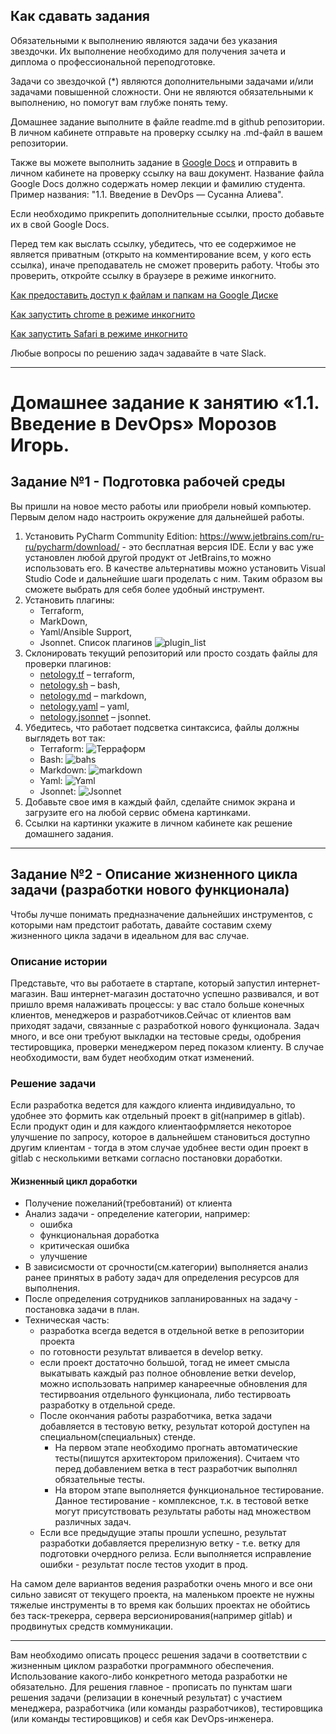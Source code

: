 
## Как сдавать задания

Обязательными к выполнению являются задачи без указания звездочки. Их выполнение необходимо для получения зачета и диплома о профессиональной переподготовке.

Задачи со звездочкой (*) являются дополнительными задачами и/или задачами повышенной сложности. Они не являются обязательными к выполнению, но помогут вам глубже понять тему.

Домашнее задание выполните в файле readme.md в github репозитории. В личном кабинете отправьте на проверку ссылку на .md-файл в вашем репозитории.

Также вы можете выполнить задание в [Google Docs](https://docs.google.com/document/u/0/?tgif=d) и отправить в личном кабинете на проверку ссылку на ваш документ.
Название файла Google Docs должно содержать номер лекции и фамилию студента. Пример названия: "1.1. Введение в DevOps — Сусанна Алиева".

Если необходимо прикрепить дополнительные ссылки, просто добавьте их в свой Google Docs.

Перед тем как выслать ссылку, убедитесь, что ее содержимое не является приватным (открыто на комментирование всем, у кого есть ссылка), иначе преподаватель не сможет проверить работу. Чтобы это проверить, откройте ссылку в браузере в режиме инкогнито.

[Как предоставить доступ к файлам и папкам на Google Диске](https://support.google.com/docs/answer/2494822?hl=ru&co=GENIE.Platform%3DDesktop)

[Как запустить chrome в режиме инкогнито ](https://support.google.com/chrome/answer/95464?co=GENIE.Platform%3DDesktop&hl=ru)

[Как запустить  Safari в режиме инкогнито ](https://support.apple.com/ru-ru/guide/safari/ibrw1069/mac)

Любые вопросы по решению задач задавайте в чате Slack.

---

# Домашнее задание к занятию «1.1. Введение в DevOps» Морозов Игорь.

## Задание №1 - Подготовка рабочей среды

Вы пришли на новое место работы или приобрели новый компьютер.
Первым делом надо настроить окружение для дальнейшей работы. 

1. Установить PyCharm Community Edition: https://www.jetbrains.com/ru-ru/pycharm/download/ - это бесплатная версия IDE. 
Если у вас уже установлен любой другой продукт от JetBrains,то можно использовать его. В качестве альтернативы можно установить Visual Studio Code и дальнейшие шаги проделать с ним. Таким образом вы сможете выбрать для себя более удобный инструмент. 
1. Установить плагины:
    - Terraform,
    - MarkDown,
    - Yaml/Ansible Support,
    - Jsonnet.
   Список плагинов ![plugin_list](img/code_plugins_installed.jpg)
1. Склонировать текущий репозиторий или просто создать файлы для проверки плагинов:
    - [netology.tf](netology.tf) – terraform,
    - [netology.sh](netology.sh) – bash,
    - [netology.md](netology.md) – markdown, 
    - [netology.yaml](netology.yaml) – yaml,
    - [netology.jsonnet](netology.jsonnet) – jsonnet.
1. Убедитесь, что работает подсветка синтаксиса, файлы должны выглядеть вот так:
    - Terraform: ![Терраформ](img/terrafom_mi.jpg)
    - Bash: ![bahs](img/bash_mi.jpg)
    - Markdown: ![markdown](img/markdown_mi.jpg)
    - Yaml: ![Yaml](img/yaml_mi.jpg)
    - Jsonnet: ![Jsonnet](img/json_mi.jpg)
1. Добавьте свое имя в каждый файл, сделайте снимок экрана и загрузите его на любой сервис обмена картинками.
1. Ссылки на картинки укажите в личном кабинете как решение домашнего задания. 

-------------------------

## Задание №2 - Описание жизненного цикла задачи (разработки нового функционала)

Чтобы лучше понимать предназначение дальнейших инструментов, с которыми нам предстоит работать, давайте 
составим схему жизненного цикла задачи в идеальном для вас случае.

### Описание истории

Представьте, что вы работаете в стартапе, который запустил интернет-магазин. Ваш интернет-магазин достаточно успешно развивался, и вот пришло время налаживать процессы: у вас стало больше конечных клиентов, менеджеров и разработчиков.Сейчас от клиентов вам приходят задачи, связанные с разработкой нового функционала. Задач много, и все они требуют выкладки на тестовые среды, одобрения тестировщика, проверки менеджером перед показом клиенту. В случае необходимости, вам будет необходим откат изменений. 

### Решение задачи
  
  Если разработка ведется для каждого клиента индивидуально, то удобнее это формить как отдельный проект в git(например в gitlab). Если продукт один и для каждого клиентаофрмляется некоторое улучшение по запросу, которое в дальнейшем становиться доступно другим клиентам - тогда в этом случае удобнее вести один проект в gitlab с несколькими ветками согласно постановки доработки.
  
#### Жизненный цикл доработки
  
  * Получение пожеланий(требовтаний) от клиента
  * Анализ задачи - определение категории, например:
    - ошибка
    - функциональная доработка
    - критическая ошибка
    - улучшение
  * В зависисмости от срочности(см.категории) выполняется анализ ранее принятых в работу  задач для определения ресурсов для выполнения.
  * После определения сотрудников запланированных на задачу - постановка задачи в план.
  * Техническая часть:
    * разработка всегда ведется в отдельной ветке в репозитории проекта
    * по готовности результат вливается в develop ветку.
    * если проект достаточно большой, тогад не имеет смысла выкатывать каждый раз полное обновление ветки develop, можно использовать например канареечные обновления для тестирвоания отдельного функционала, либо тестирвоать разработку в отдельной среде.
    * После окончания работы разработчика, ветка задачи добавляется в тестовую ветку, результат которой доступен на специальном(специальных) стенде. 
      * На первом этапе необходимо прогнать автоматические тесты(пишутся архитектором приложения). Считаем что перед добавлением ветка в тест разработчик выполнял обязательные тесты.
      * На втором этапе выполняется функциональное тестирование. Данное тестирование - комплексное, т.к. в тестовой ветке могут присутствовать результаты работы над множеством различных задач.
    * Если все предыдущие этапы прошли успешно, результат разработки добавляется пререлизную ветку - т.е. ветку для подготовки очердного релиза. Если выполняется исправление ошибки - результат после тестов уходит в прод.
  
  На самом деле вариантов ведения разработки очень много и все они сильно зависят от текущего проекта, на маленьком проекте  не нужны тяжелые инструменты в то время как больших проектах не обойтись без таск-трекерра, сервера версионирования(например gitlab) и продвинутых средств коммуникации.

-----------------------

Вам необходимо описать процесс решения задачи в соответствии с жизненным циклом разработки программного обеспечения. Использование какого-либо конкретного метода разработки не обязательно. Для решения главное - прописать по пунктам шаги решения задачи (релизации в конечный результат) с участием менеджера, разработчика (или команды разработчиков), тестировщика (или команды тестировщиков) и себя как DevOps-инженера. 

 
